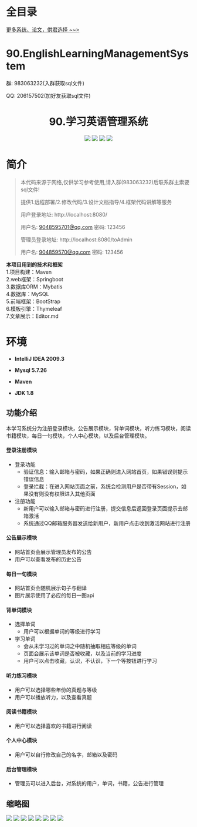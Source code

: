 # 全目录

[更多系统、论文，供君选择 ~~>](https://www.yuque.com/wisebit/blog)

# 90.EnglishLearningManagementSystem

<p>群: 983063232(入群获取sql文件)</p>
<p>QQ: 206157502(加好友获取sql文件)</p>

<p><h1 align="center">90.学习英语管理系统</h1></p>

<p align="center">
	<img src="https://img.shields.io/badge/jdk-1.8-orange.svg"/>
    <img src="https://img.shields.io/badge/springboot-2.x-blue.svg"/>
    <img src="https://img.shields.io/badge/maven-3.x-blue.svg"/>
    <img src="https://img.shields.io/badge/html-5.x-lightgrey.svg"/>
</p>

# 简介

> 本代码来源于网络,仅供学习参考使用,请入群(983063232)后联系群主索要sql文件!
>
> 提供1.远程部署/2.修改代码/3.设计文档指导/4.框架代码讲解等服务
> 
> 用户登录地址: http://localhost:8080/
> 
> 用户名: 9048595701@qq.com   密码: 123456
> 
> 管理员登录地址: http://localhost:8080/toAdmin
> 
> 用户名: 904859570@qq.com   密码: 123456





**本项目用到的技术和框架**<br>
1.项目构建：Maven<br>
2.web框架：Springboot<br>
3.数据库ORM：Mybatis<br>
4.数据库：MySQL<br>
5.前端框架：BootStrap<br>
6.模板引擎：Thymeleaf<br>
7.文章展示：Editor.md<br>
# 环境

- <b>IntelliJ IDEA 2009.3</b>

- <b>Mysql 5.7.26</b>

- <b>Maven</b>

- <b>JDK 1.8</b>

## 功能介绍
本学习系统分为注册登录模块，公告展示模块，背单词模块，听力练习模块，阅读书籍模块，每日一句模块，个人中心模块，以及后台管理模块。
#### 登录注册模块
- 登录功能
    - 验证信息：输入邮箱与密码，如果正确则进入网站首页，如果错误则提示错误信息
    - 登录拦截：在进入网站页面之前，系统会检测用户是否带有Session，如果没有则没有权限进入其他页面
- 注册功能
    - 新用户可以输入邮箱与密码进行注册，提交信息后返回登录页面提示去邮箱激活
    - 系统通过QQ邮箱服务器发送给新用户，新用户点击收到激活网站进行注册
#### 公告展示模块
- 网站首页会展示管理员发布的公告
- 用户可以查看发布的历史公告

#### 每日一句模块
- 网站首页会随机展示句子与翻译
- 图片展示使用了必应的每日一图api

#### 背单词模块
- 选择单词
    - 用户可以根据单词的等级进行学习
- 学习单词
    - 会从未学习过的单词之中随机抽取相应等级的单词
    - 页面会展示该单词是否被收藏，以及当前的学习进度
    - 用户可以点击收藏，认识，不认识，下一个等按钮进行学习

#### 听力练习模块
- 用户可以选择哪些年份的真题与等级
- 用户可以播放听力，以及查看真题

#### 阅读书籍模块
- 用户可以选择喜欢的书籍进行阅读
#### 个人中心模块
- 用户可以自行修改自己的名字，邮箱以及密码

#### 后台管理模块
- 管理员可以进入后台，对系统的用户，单词，书籍，公告进行管理

## 缩略图

![](https://bitwise.oss-cn-heyuan.aliyuncs.com/2024/9/10/898f339f-0415-422a-a986-930c9bb0dd08.png)
![](https://bitwise.oss-cn-heyuan.aliyuncs.com/2024/9/10/096177bd-d96e-4d97-8571-fc4ea841b732.png)
![](https://bitwise.oss-cn-heyuan.aliyuncs.com/2024/9/10/c84e94a7-2fef-45fd-b855-0b136325e737.png)
![](https://bitwise.oss-cn-heyuan.aliyuncs.com/2024/9/10/43954126-82b2-4d45-8521-b71d52c70476.png)
![](https://bitwise.oss-cn-heyuan.aliyuncs.com/2024/9/10/276ee9cb-fd2e-42bf-ac93-226ff03b1c62.png)
![](https://bitwise.oss-cn-heyuan.aliyuncs.com/2024/9/10/9b49385a-7ea6-48f8-b5e0-158869c8ff52.png)
![](https://bitwise.oss-cn-heyuan.aliyuncs.com/2024/9/10/cd55e9b2-a16b-4f79-9248-e6fa76637a1e.png)
![](https://bitwise.oss-cn-heyuan.aliyuncs.com/2024/9/10/1f11947d-dc3a-469c-8880-fbf1687641eb.png)



